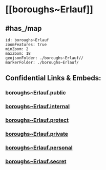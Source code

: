 # [[boroughs~Erlauf]] 


## #has_/map  



```leaflet
id: boroughs~Erlauf
zoomFeatures: true 
minZoom: 2 
maxZoom: 18
geojsonFolder: ./boroughs~Erlauf//
markerFolder: ./boroughs~Erlauf/
```




## Confidential Links & Embeds: 

### [boroughs~Erlauf.public](/_public/\Earth\Continent\Europe\Europe~Central\Austria\Austrias_States\Niederösterreich\counties~NÖ\Melk\cities~Melk\Erlaufboroughs~Erlauf.public.md) 

### [boroughs~Erlauf.internal](/_internal/\Earth\Continent\Europe\Europe~Central\Austria\Austrias_States\Niederösterreich\counties~NÖ\Melk\cities~Melk\Erlaufboroughs~Erlauf.internal.md) 

### [boroughs~Erlauf.protect](/_protect/\Earth\Continent\Europe\Europe~Central\Austria\Austrias_States\Niederösterreich\counties~NÖ\Melk\cities~Melk\Erlaufboroughs~Erlauf.protect.md) 

### [boroughs~Erlauf.private](/_private/\Earth\Continent\Europe\Europe~Central\Austria\Austrias_States\Niederösterreich\counties~NÖ\Melk\cities~Melk\Erlaufboroughs~Erlauf.private.md) 

### [boroughs~Erlauf.personal](/_personal/\Earth\Continent\Europe\Europe~Central\Austria\Austrias_States\Niederösterreich\counties~NÖ\Melk\cities~Melk\Erlaufboroughs~Erlauf.personal.md) 

### [boroughs~Erlauf.secret](/_secret/\Earth\Continent\Europe\Europe~Central\Austria\Austrias_States\Niederösterreich\counties~NÖ\Melk\cities~Melk\Erlaufboroughs~Erlauf.secret.md)

